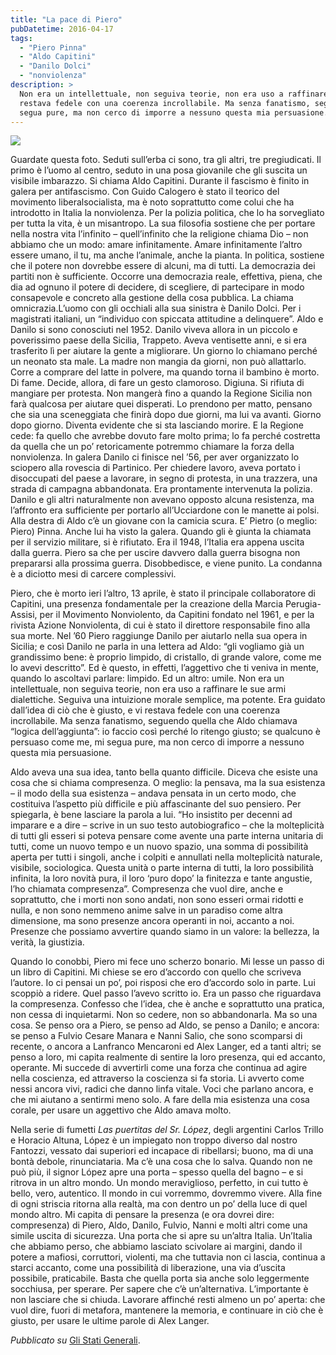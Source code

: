 ```yaml
---
title: "La pace di Piero"
pubDatetime: 2016-04-17
tags: 
  - "Piero Pinna"
  - "Aldo Capitini"
  - "Danilo Dolci"
  - "nonviolenza"
description: >
  Non era un intellettuale, non seguiva teorie, non era uso a raffinare le sue armi dialettiche. Seguiva una intuizione morale semplice, ma potente. Era guidato dall’idea di ciò che è giusto, e vi 
  restava fedele con una coerenza incrollabile. Ma senza fanatismo, seguendo quella che Aldo chiamava “logica dell’aggiunta”: io faccio così perché lo ritengo giusto; se qualcuno è persuaso come me, mi 
  segua pure, ma non cerco di imporre a nessuno questa mia persuasione. 
---
```


![](/images/capitinidolcipinna.jpg)

Guardate questa foto. Seduti sull’erba ci sono, tra gli altri, tre pregiudicati. Il primo è l’uomo al centro, seduto in una posa giovanile che gli suscita un visibile imbarazzo. Si chiama Aldo Capitini. Durante il fascismo è finito in galera per antifascismo. Con Guido Calogero è stato il teorico del movimento liberalsocialista, ma è noto soprattutto come colui che ha introdotto in Italia la nonviolenza. Per la polizia politica, che lo ha sorvegliato per tutta la vita, è un misantropo. La sua filosofia sostiene che per portare nella nostra vita l’infinito – quell’infinito che la religione chiama Dio – non abbiamo che un modo: amare infinitamente. Amare infinitamente l’altro essere umano, il tu, ma anche l’animale, anche la pianta. In politica, sostiene che il potere non dovrebbe essere di alcuni, ma di tutti. La democrazia dei partiti non è sufficiente. Occorre una democrazia reale, effettiva, piena, che dia ad ognuno il potere di decidere, di scegliere, di partecipare in modo consapevole e concreto alla gestione della cosa pubblica. La chiama omnicrazia.<!--more-->L’uomo con gli occhiali alla sua sinistra è Danilo Dolci. Per i magistrati italiani, un “individuo con spiccata attitudine a delinquere”. Aldo e Danilo si sono conosciuti nel 1952. Danilo viveva allora in un piccolo e poverissimo paese della Sicilia, Trappeto. Aveva ventisette anni, e si era trasferito lì per aiutare la gente a migliorare. Un giorno lo chiamano perché un neonato sta male. La madre non mangia da giorni, non può allattarlo. Corre a comprare del latte in polvere, ma quando torna il bambino è morto. Di fame. Decide, allora, di fare un gesto clamoroso. Digiuna. Si rifiuta di mangiare per protesta. Non mangerà fino a quando la Regione Sicilia non farà qualcosa per aiutare quei disperati. Lo prendono per matto, pensano che sia una sceneggiata che finirà dopo due giorni, ma lui va avanti. Giorno dopo giorno. Diventa evidente che si sta lasciando morire. E la Regione cede: fa quello che avrebbe dovuto fare molto prima; lo fa perché costretta da quella che un po’ retoricamente potremmo chiamare la forza della nonviolenza. In galera Danilo ci finisce nel ’56, per aver organizzato lo sciopero alla rovescia di Partinico. Per chiedere lavoro, aveva portato i disoccupati del paese a lavorare, in segno di protesta, in una trazzera, una strada di campagna abbandonata. Era prontamente intervenuta la polizia. Danilo e gli altri naturalmente non avevano opposto alcuna resistenza, ma l’affronto era sufficiente per portarlo all’Ucciardone con le manette ai polsi.  
Alla destra di Aldo c’è un giovane con la camicia scura. E’ Pietro (o meglio: Piero) Pinna. Anche lui ha visto la galera. Quando gli è giunta la chiamata per il servizio militare, si è rifiutato. Era il 1948, l’Italia era appena uscita dalla guerra. Piero sa che per uscire davvero dalla guerra bisogna non prepararsi alla prossima guerra. Disobbedisce, e viene punito. La condanna è a diciotto mesi di carcere complessivi.  

Piero, che è morto ieri l’altro, 13 aprile, è stato il principale collaboratore di Capitini, una presenza fondamentale per la creazione della Marcia Perugia-Assisi, per il Movimento Nonviolento, da Capitini fondato nel 1961, e per la rivista Azione Nonviolenta, di cui è stato il direttore responsabile fino alla sua morte. Nel ’60 Piero raggiunge Danilo per aiutarlo nella sua opera in Sicilia; e così Danilo ne parla in una lettera ad Aldo: “gli vogliamo già un grandissimo bene: è proprio limpido, di cristallo, di grande valore, come me lo avevi descritto”. Ed è questo, in effetti, l’aggettivo che ti veniva in mente, quando lo ascoltavi parlare: limpido. Ed un altro: umile. Non era un intellettuale, non seguiva teorie, non era uso a raffinare le sue armi dialettiche. Seguiva una intuizione morale semplice, ma potente. Era guidato dall’idea di ciò che è giusto, e vi restava fedele con una coerenza incrollabile. Ma senza fanatismo, seguendo quella che Aldo chiamava “logica dell’aggiunta”: io faccio così perché lo ritengo giusto; se qualcuno è persuaso come me, mi segua pure, ma non cerco di imporre a nessuno questa mia persuasione.  

Aldo aveva una sua idea, tanto bella quanto difficile. Diceva che esiste una cosa che si chiama compresenza. O meglio: la pensava, ma la sua esistenza – il modo della sua esistenza – andava pensata in un certo modo, che costituiva l’aspetto più difficile e più affascinante del suo pensiero. Per spiegarla, è bene lasciare la parola a lui. “Ho insistito per decenni ad imparare e a dire – scrive in un suo testo autobiografico – che la molteplicità di tutti gli esseri si poteva pensare come avente una parte interna unitaria di tutti, come un nuovo tempo e un nuovo spazio, una somma di possibilità aperta per tutti i singoli, anche i colpiti e annullati nella molteplicità naturale, visibile, sociologica. Questa unità o parte interna di tutti, la loro possibilità infinita, la loro novità pura, il loro ‘puro dopo’ la finitezza e tante angustie, l’ho chiamata compresenza”. Compresenza che vuol dire, anche e soprattutto, che i morti non sono andati, non sono esseri ormai ridotti e nulla, e non sono nemmeno anime salve in un paradiso come altra dimensione, ma sono presenze ancora operanti in noi, accanto a noi. Presenze che possiamo avvertire quando siamo in un valore: la bellezza, la verità, la giustizia.  

Quando lo conobbi, Piero mi fece uno scherzo bonario. Mi lesse un passo di un libro di Capitini. Mi chiese se ero d’accordo con quello che scriveva l’autore. Io ci pensai un po’, poi risposi che ero d’accordo solo in parte. Lui scoppiò a ridere. Quel passo l’avevo scritto io. Era un passo che riguardava la compresenza. Confesso che l’idea, che è anche e soprattutto una pratica, non cessa di inquietarmi. Non so cedere, non so abbandonarla. Ma so una cosa. Se penso ora a Piero, se penso ad Aldo, se penso a Danilo; e ancora: se penso a Fulvio Cesare Manara e Nanni Salio, che sono scomparsi di recente, o ancora a Lanfranco Mencaroni ed Alex Langer, ed a tanti altri; se penso a loro, mi capita realmente di sentire la loro presenza, qui ed accanto, operante. Mi succede di avvertirli come una forza che continua ad agire nella coscienza, ed attraverso la coscienza si fa storia. Li avverto come nessi ancora vivi, radici che danno linfa vitale. Voci che parlano ancora, e che mi aiutano a sentirmi meno solo. A fare della mia esistenza una cosa corale, per usare un aggettivo che Aldo amava molto.  

Nella serie di fumetti _Las puertitas del Sr. López_, degli argentini Carlos Trillo e Horacio Altuna, López è un impiegato non troppo diverso dal nostro Fantozzi, vessato dai superiori ed incapace di ribellarsi; buono, ma di una bontà debole, rinunciataria. Ma c’è una cosa che lo salva. Quando non ne può più, il signor López apre una porta – spesso quella del bagno – e si ritrova in un altro mondo. Un mondo meraviglioso, perfetto, in cui tutto è bello, vero, autentico. Il mondo in cui vorremmo, dovremmo vivere. Alla fine di ogni striscia ritorna alla realtà, ma con dentro un po’ della luce di quel mondo altro. Mi capita di pensare la presenza (e ora dovrei dire: compresenza) di Piero, Aldo, Danilo, Fulvio, Nanni e molti altri come una simile uscita di sicurezza. Una porta che si apre su un’altra Italia. Un’Italia che abbiamo perso, che abbiamo lasciato scivolare ai margini, dando il potere a mafiosi, corruttori, violenti, ma che tuttavia non ci lascia, continua a starci accanto, come una possibilità di liberazione, una via d’uscita possibile, praticabile. Basta che quella porta sia anche solo leggermente socchiusa, per sperare. Per sapere che c’è un’alternativa. L’importante è non lasciare che si chiuda. Lavorare affinché resti almeno un po’ aperta: che vuol dire, fuori di metafora, mantenere la memoria, e continuare in ciò che è giusto, per usare le ultime parole di Alex Langer.

_Pubblicato su_ [Gli Stati Generali](http://www.glistatigenerali.com/partiti-politici/la-pace-di-piero/).
